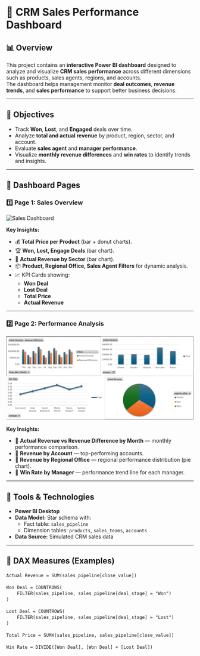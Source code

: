 # 🧩 CRM Sales Performance Dashboard

## 📊 Overview
This project contains an **interactive Power BI dashboard** designed to analyze and visualize **CRM sales performance** across different dimensions such as products, sales agents, regions, and accounts.  
The dashboard helps management monitor **deal outcomes**, **revenue trends**, and **sales performance** to support better business decisions.

---

## 🧠 Objectives
- Track **Won**, **Lost**, and **Engaged** deals over time.  
- Analyze **total and actual revenue** by product, region, sector, and account.  
- Evaluate **sales agent** and **manager performance**.  
- Visualize **monthly revenue differences** and **win rates** to identify trends and insights.

---

## 📁 Dashboard Pages

### **1️⃣ Page 1: Sales Overview**
![Sales Dashboard](./9110a7ca-973e-4d58-b187-244172a6b656.png)

**Key Insights:**
- 💰 **Total Price per Product** (bar + donut charts).  
- 🏆 **Won, Lost, Engage Deals** (bar chart).  
- 🏢 **Actual Revenue by Sector** (bar chart).  
- 📦 **Product, Regional Office, Sales Agent Filters** for dynamic analysis.  
- 📈 KPI Cards showing:
  - **Won Deal**
  - **Lost Deal**
  - **Total Price**
  - **Actual Revenue**

---

### **2️⃣ Page 2: Performance Analysis**
![Performance Dashboard](./dash2.png)

**Key Insights:**
- 📅 **Actual Revenue vs Revenue Difference by Month** — monthly performance comparison.  
- 🧾 **Revenue by Account** — top-performing accounts.  
- 🧭 **Revenue by Regional Office** — regional performance distribution (pie chart).  
- 👔 **Win Rate by Manager** — performance trend line for each manager.

---

## 🧰 Tools & Technologies
- **Power BI Desktop**
- **Data Model:** Star schema with:
  - Fact table: `sales_pipeline`
  - Dimension tables: `products`, `sales_teams`, `accounts`
- **Data Source:** Simulated CRM sales data

---

## 🧮 DAX Measures (Examples)
```DAX
Actual Revenue = SUM(sales_pipeline[close_value])

Won Deal = COUNTROWS(
    FILTER(sales_pipeline, sales_pipeline[deal_stage] = "Won")
)

Lost Deal = COUNTROWS(
    FILTER(sales_pipeline, sales_pipeline[deal_stage] = "Lost")
)

Total Price = SUMX(sales_pipeline, sales_pipeline[close_value])

Win Rate = DIVIDE([Won Deal], [Won Deal] + [Lost Deal])
